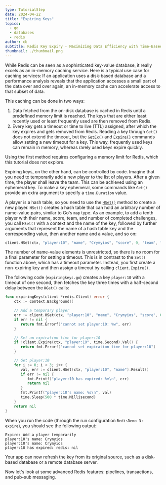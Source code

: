 ```yaml
---
type: TutorialStep
date: 2024-04-22
title: "Expiring Keys"
topics:
  - go
  - databases
  - redis
author: cb
subtitle: Redis Key Expiry - Maximizing Data Efficiency with Time-Based Management.
thumbnail: ./thumbnail.png
---
```


While Redis can be seen as a sophisticated key-value database, it really excels as an in-memory caching service. Here is a typical use case for caching services: If an application uses a disk-based database and a performance analysis reveals that the application accesses a small part of the data over and over again, an in-memory cache can accelerate access to that subset of data.

This caching can be done in two ways:

1. Data fetched from the on-disk database is cached in Redis until a predefined memory limit is reached. The keys that are either least recently used or least frequently used are then removed from Redis.
2. Every key gets a timeout or time to live (TTL) assigned, after which the key expires and gets removed from Redis. Reading a key through `Get()` does not extend the timeout, but the [`GetEx()`](https://pkg.go.dev/github.com/redis/go-redis/v9#Client.GetEx) and [`Expire()`](https://pkg.go.dev/github.com/redis/go-redis/v9#Client.Expire) commands allow setting a new timeout for a key. This way, frequently used keys can remain in memory, whereas rarely used keys expire quickly.

Using the first method requires configuring a memory limit for Redis, which this tutorial does not explore.

Expiring keys, on the other hand, can be controlled by code. Imagine that you need to temporarily add a new player to the list of players. After a given time, the player shall leave the team. This can be achieved using an ephemeral key. To make a key ephemeral, some commands like `Get()` provide an extra argument to specify a `time.Duration` value.

A player is a hash table, so you need to use the [`HSet()`](https://pkg.go.dev/github.com/redis/go-redis/v9#Client.HSet) method to create a new player. `HSet()` creates a hash table that can hold an arbitrary number of name-value pairs, similar to Go's `map` type. As an example, to add a tenth player with their name, score, team, and number of completed challenges, you call `HSet()` with a context and the name of the key, followed by further arguments that represent the name of a hash table key and the corresponding value, then another name and a value, and so on:

```go
client.HSet(ctx, "player:10", "name", "Crymyios", "score", 0, "team", "Knucklewimp", "challenges_completed", 0)
```

The number of name-value elements is unrestricted, so there is no room for a final parameter for setting a timeout. This is in contrast to the `Set()` function above, which has a timeout parameter. Instead, you first create a non-expiring key and then assign a timeout by calling `client.Expire()`.

The following code (`expiringkeys.go`) creates a key `player:10` with a timeout of one second, then fetches the key three times with a half-second delay between the `HGet()` calls:

```go
func expiringKeys(client *redis.Client) error {
    ctx := context.Background()

    // Add a temporary player
    err := client.HSet(ctx, "player:10", "name", "Crymyios", "score", 0, "team", "Knucklewimp", "challenges_completed", 0).Err()
    if err != nil {
       return fmt.Errorf("cannot set player:10: %w", err)
    }

    // Set an expiration time for player:10
    if !client.Expire(ctx, "player:10", time.Second).Val() {
       return fmt.Errorf("cannot set expiration time for player:10")
    }

    // Get player:10
    for i := 0; i < 3; i++ {
       val, err := client.HGet(ctx, "player:10", "name").Result()
       if err != nil {
          fmt.Printf("player:10 has expired: %v\n", err)
          return nil
       }
       fmt.Printf("player:10's name: %s\n", val)
       time.Sleep(500 * time.Millisecond)
    }
    return nil
}
```

When you run the code (through the run configuration `RedisDemo 3: expire`), you should see the following output:

```
Expire: Add a player temporarily
player:10's name: Crymyios
player:10's name: Crymyios
player:10 has expired: redis: nil
```

Your app can now refresh the key from its original source, such as a disk-based database or a remote database server.

Now let's look at some advanced Redis features: pipelines, transactions, and pub-sub messaging.
